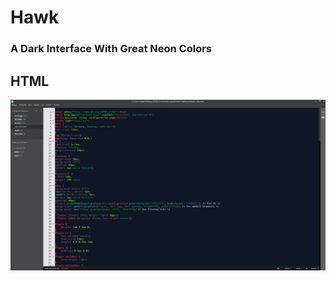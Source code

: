 # Hawk
### A Dark Interface With Great Neon Colors

## HTML
![HTML Screenshot](https://github.com/alpaturks/Brackets-Theme/blob/master/screenshots/html.png)
